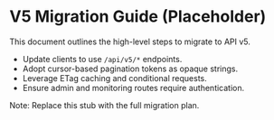 # V5 Migration Guide (Placeholder)

This document outlines the high-level steps to migrate to API v5.

- Update clients to use `/api/v5/*` endpoints.
- Adopt cursor-based pagination tokens as opaque strings.
- Leverage ETag caching and conditional requests.
- Ensure admin and monitoring routes require authentication.

Note: Replace this stub with the full migration plan.


